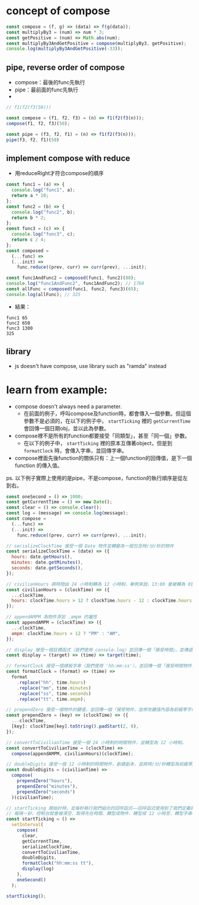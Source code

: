# concept of compose

```js
const compose = (f, g) => (data) => f(g(data));
const multiplyBy3 = (num) => num * 3;
const getPositive = (num) => Math.abs(num);
const multiplyBy3AndGetPositive = compose(multiplyBy3, getPositive);
console.log(multiplyBy3AndGetPositive(-33));
```

## pipe, reverse order of compose
- compose：最後的func先執行
- pipe：最前面的func先執行
- 
```js
// f1(f2(f3(50)))

const compose = (f1, f2, f3) = (n) => f1(f2(f3(n))); 
compose(f1, f2, f3)(50);

const pipe = (f3, f2, f1) = (n) => f1(f2(f3(n)));
pipe(f3, f2, f1)(50)
```

## implement compose with reduce
- 用reduceRight才符合compose的順序
```js
const func1 = (a) => {
  console.log("func1", a);
  return a * 10;
};
const func2 = (b) => {
  console.log("func2", b);
  return b * 2;
};
const func3 = (c) => {
  console.log("func3", c);
  return c / 4;
};
const composed =
  (...func) =>
  (...init) =>
    func.reduce((prev, curr) => curr(prev), ...init);

const func1AndFunc2 = composed(func1, func2)(88);
console.log("func1AndFunc2", func1AndFunc2); // 1760
const allFunc = composed(func1, func2, func3)(65);
console.log(allFunc); // 325

```
- 結果：
```
func1 65
func2 650
func3 1300
325
```

## library
- js doesn't have compose, use library such as "ramda" instead



# learn from example:
- compose doesn't always need a parameter.
  - 在前面的例子，呼叫compose及function時，都會傳入一個參數。但這個參數不是必須的，在以下的例子中， `startTicking` 裡的 `getCurrentTime`會回傳一個日期obj，並以此為參數。
- compose裡不是所有的function都要接受「同類型」，甚至「同一個」參數。
  - 在以下的例子中， `startTicking` 裡的原本互傳著object，但是到 `formatClock` 時，會傳入字串，並回傳字串。
- compose裡面先後function的關係只有：上一個function的回傳值，是下一個function 的傳入值。


ps. 以下例子實際上使用的是pipe，不是compose，function的執行順序是從左到右。


```js
const oneSecond = () => 1000;
const getCurrentTime = () => new Date();
const clear = () => console.clear();
const log = (message) => console.log(message);
const compose =
  (...func) =>
  (...init) =>
    func.reduce((prev, curr) => curr(prev), ...init);

// serializeClockTime 接受一個 Date 物件並轉變為一個包含時/分/秒的物件
const serializeClockTime = (date) => ({
  hours: date.getHours(),
  minutes: date.getMinutes(),
  seconds: date.getSeconds(),
});

// civilianHours 將時間由 24 小時制轉為 12 小時制，舉例來說，13:00 會被轉為 01:00
const civilianHours = (clockTime) => ({
  ...clockTime,
  hours: clockTime.hours > 12 ? clockTime.hours - 12 : clockTime.hours,
});

// appendAMPM 為物件添加 .ampm 的屬性
const appendAMPM = (clockTime) => ({
  ...clockTime,
  ampm: clockTime.hours > 12 ? "PM" : "AM",
});

// display 接受一個目標函式（我們使用 console.log）並回傳一個「接受時間」，並傳遞給目標函式的」函式。
const display = (target) => (time) => target(time);

// formatClock 接受一個樣板字串（我們使用 'hh:mm:ss'），並回傳一個「接受時間物件，並回傳格式化字串的」函式。
const formatClock = (format) => (time) =>
  format
    .replace("hh", time.hours)
    .replace("mm", time.minutes)
    .replace("ss", time.seconds)
    .replace("tt", time.ampm);

// prependZero 接受一個物件的鍵值，並回傳一個「接受物件，並修改鍵值內容為前綴零字串的」函式。
const prependZero = (key) => (clockTime) => ({
  ...clockTime,
  [key]: clockTime[key].toString().padStart(2, 0),
});

// convertToCivilianTime 接受一個 24 小時制的時間物件，並轉型為 12 小時制。
const convertToCivilianTime = (clockTime) =>
  compose(appendAMPM, civilianHours)(clockTime);

// doubleDigits 接受一個 12 小時制的時間物件，創建副本，並將時/分/秒轉型為前綴零的字串。
const doubleDigits = (civilianTime) =>
  compose(
    prependZero("hours"),
    prependZero("minutes"),
    prependZero("seconds")
  )(civilianTime);

// startTicking 開始計時，並每秒執行我們組合的回呼函式——回呼函式使用到了我們定義的所有函式：
// 每隔一妙，控制台就會被清空、取得先在時間、轉型成物件、轉型成 12 小時至、轉型字串、顯示⋯⋯如此持續進行。
const startTicking = () =>
  setInterval(
    compose(
      clear,
      getCurrentTime,
      serializeClockTime,
      convertToCivilianTime,
      doubleDigits,
      formatClock("hh:mm:ss tt"),
      display(log)
    ),
    oneSecond()
  );

startTicking();
```
